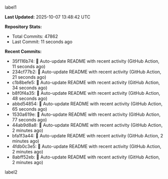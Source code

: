 
label1 
<!-- ACTIVITY_START -->
**Last Updated:** 2025-10-07 13:48:42 UTC

**Repository Stats:**
- Total Commits: 47862
- Last Commit: 11 seconds ago

**Recent Commits:**
- 35f116b74: 🤖 Auto-update README with recent activity (GitHub Action, 11 seconds ago)
- 234cf77b2: 🤖 Auto-update README with recent activity (GitHub Action, 21 seconds ago)
- c1b8befe5: 🤖 Auto-update README with recent activity (GitHub Action, 34 seconds ago)
- b8f0f4a35: 🤖 Auto-update README with recent activity (GitHub Action, 48 seconds ago)
- abbd54854: 🤖 Auto-update README with recent activity (GitHub Action, 65 seconds ago)
- 1530a619e: 🤖 Auto-update README with recent activity (GitHub Action, 77 seconds ago)
- 44ab9d8a8: 🤖 Auto-update README with recent activity (GitHub Action, 2 minutes ago)
- bfa1f3a44: 🤖 Auto-update README with recent activity (GitHub Action, 2 minutes ago)
- 4fdb0c3e5: 🤖 Auto-update README with recent activity (GitHub Action, 2 minutes ago)
- 8abff52eb: 🤖 Auto-update README with recent activity (GitHub Action, 2 minutes ago)
<!-- ACTIVITY_END -->

label2
